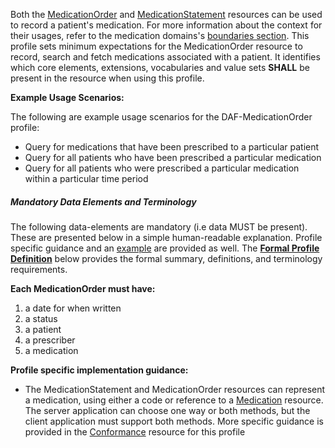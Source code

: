 Both the [MedicationOrder] and [MedicationStatement] resources can be used to record a patient's medication.   For more information about the context for their usages, refer to the medication domains's [boundaries section].  This profile sets minimum expectations for the MedicationOrder resource to record, search and fetch medications associated with a patient. It identifies which core elements, extensions, vocabularies and value sets **SHALL** be present in the resource when using this profile.

**Example Usage Scenarios:**

The following are example usage scenarios for the DAF-MedicationOrder
profile:

-   Query for medications that have been prescribed to a particular
    patient
-   Query for all patients who have been prescribed a particular medication
-   Query for all patients who were prescribed a particular medication within a particular time period
    
##### Mandatory Data Elements and Terminology


The following data-elements are mandatory (i.e data MUST be present). These are presented below in a simple human-readable explanation.  Profile specific guidance and an [example](#example) are provided as well.  The [**Formal Profile Definition**](#profile) below provides the  formal summary, definitions, and  terminology requirements.  

**Each MedicationOrder must have:**

1.  a date for when written
1.  a status
1.  a patient
1.  a prescriber
1.  a medication


**Profile specific implementation guidance:**

*  The MedicationStatement and MedicationOrder resources can represent a medication, using either a code or reference to a [Medication] resource.  The server application can choose one way or both methods,  but the client application must support both methods.  More specific guidance is provided in the [Conformance] resource for this profile


  [Medication Clinical Drug (RxNorm)]: valueset-daf-medication-codes.html
  [MedicationOrderStatus]: http://hl7.org/fhir/us/daf/valueset-medication-order-status.html
[MedicationStatementStatus]: http://hl7.org/fhir/us/daf/valueset-medication-statement-status.html
[MedicationStatement]:http://hl7-fhir.github.io/medicationstatement.html
 [MedicationOrder]: http://hl7-fhir.github.io/medicationorder.html
 [Medication]:http://hl7-fhir.github.io/medication.html
 [Conformance]: daf-core-medicationstatement-conformance.html
 [boundaries section]: http://hl7-fhir.github.io/medicationorder.html#bnr

 
